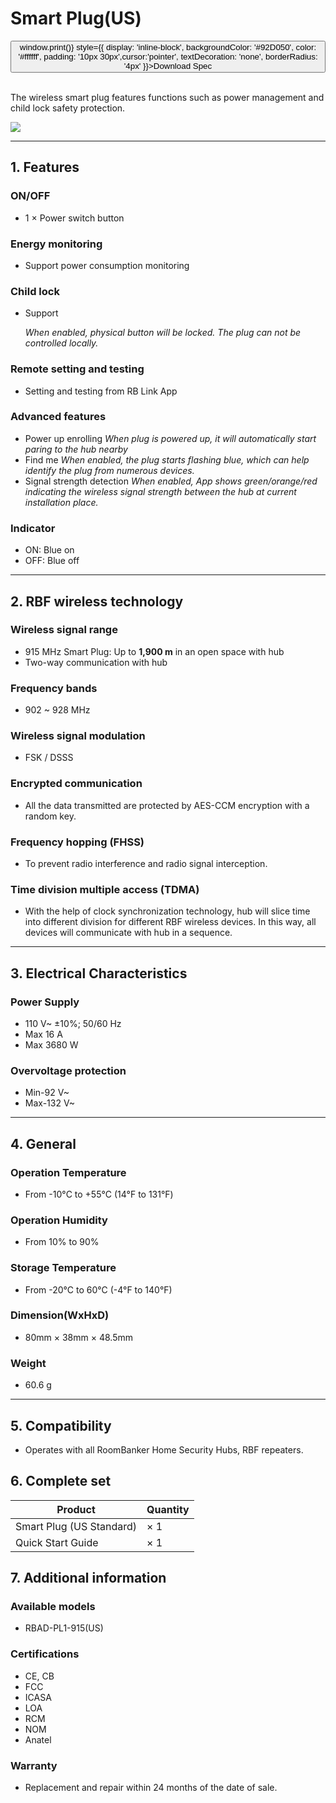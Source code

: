﻿# Smart Plug(US)

<div style={{textAlign: 'center'}}>
<button onClick={() => window.print()} style={{ display: 'inline-block', backgroundColor: '#92D050', color: '#ffffff', padding: '10px 30px',cursor:'pointer', textDecoration: 'none', borderRadius: '4px' }}>Download Spec</button>
</div>

<br />

The wireless smart plug features functions such as power management and child lock safety protection.

<div style={{textAlign:'center'}}>
<img src="https://dusunprj.oss-us-west-1.aliyuncs.com/roombanker/1-%E9%80%8F%E8%A7%86%E5%9B%BE-1.png" style={{textAlign:'center',width:'25%'}} /> 
</div>

------

## 1. Features

### ON/OFF

* 1 × Power switch button

### Energy monitoring

* Support power consumption monitoring

### Child lock

* Support

  *When enabled, physical button will be locked. The plug can not be controlled locally.*

### Remote setting and testing

* Setting and testing from RB Link App

### Advanced features

* Power up enrolling
  *When plug is powered up, it will automatically start paring to the hub nearby*
* Find me
  *When enabled, the plug starts flashing blue, which can help identify the plug from numerous devices.*
* Signal strength detection
  *When enabled, App shows green/orange/red indicating the wireless signal strength between the hub at current installation place.* 

### Indicator

* ON: Blue on
* OFF: Blue off

------

## 2. RBF wireless technology

### Wireless signal range

* 915 MHz Smart Plug: Up to **1,900 m** in an open space with hub
* Two-way communication with hub

### Frequency bands

* 902 ~ 928 MHz

### Wireless signal modulation

* FSK / DSSS

### Encrypted communication

* All the data transmitted are protected by AES-CCM encryption with a random key.

### Frequency hopping (FHSS)

* To prevent radio interference and radio signal interception.

### Time division multiple access (TDMA)

* With the help of clock synchronization technology, hub will slice time into different division for different RBF wireless devices. In this way, all devices will communicate with hub in a sequence.

------

## 3. Electrical Characteristics

### Power Supply

* 110 V~ ±10%; 50/60 Hz
* Max 16 A
* Max 3680 W

### Overvoltage protection

* Min-92 V~
* Max-132 V~

------

## 4. General

### Operation Temperature

* From -10°С to +55°С (14°F to 131°F)

### Operation Humidity

* From 10% to 90%

### Storage Temperature

* From -20°C to 60°C (-4°F to 140°F)

### Dimension(WxHxD)

* 80mm × 38mm × 48.5mm

### Weight

* 60.6 g

------

## 5. Compatibility

* Operates with all RoomBanker Home Security Hubs,  RBF repeaters.

## 6. Complete set

| Product                  | Quantity |
| ------------------------ | -------- |
| Smart Plug (US Standard) | × 1      |
| Quick Start Guide        | × 1      |



## 7. Additional information

### Available models

* RBAD-PL1-915(US)

### Certifications

* CE, CB
* FCC
* ICASA
* LOA
* RCM
* NOM
* Anatel

### Warranty

* Replacement and repair within 24 months of the date of sale. 
